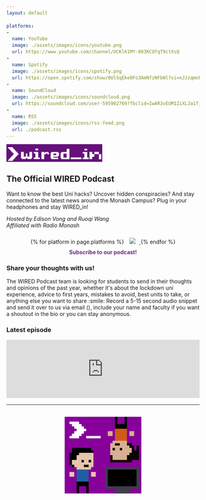 ```yaml
---
layout: default

platforms:
- 
  name: YouTube
  image: ./assets/images/icons/youtube.png
  url: https://www.youtube.com/channel/UCKl61MY-083KCOfqT9ctXsQ
- 
  name: Spotify
  image: ./assets/images/icons/spotify.png
  url: https://open.spotify.com/show/0UlSqEke0Fo3AmNfzNFbNl?si=nJJzqmnFTtmrM14DrTc6-w&dl_branch=1&fbclid=IwAR2IsML08wRBQvqvP_hRjvjAU_-Xw-1zZKJp-WNgFwCD3i56PRDJy2-EQQc&nd=1
- 
  name: SoundCloud
  image: ./assets/images/icons/soundcloud.png
  url: https://soundcloud.com/user-595902769?fbclid=IwAR3vEUM1ZiXLJa1fj7jOPKx3GuKvHa_UTviNHM6ZhyZjJQgGgarDUgYlii0
- 
  name: RSS
  image: ./assets/images/icons/rss-feed.png
  url: ./podcast.rss
---
```

<!-- Logo -->
<div align="left">
<img src="./assets/images/wired_in.png" alt="WIRED_in Logo" width="250"/>
</div>

## The Official WIRED Podcast  
Want to know the best Uni hacks? Uncover hidden conspiracies? And stay connected to the latest news around the Monash Campus?
Plug in your headphones and stay WIRED_in!
<p>
<i>Hosted by Edison Vong and Ruoqi Wang<br>
Affiliated with Radio Monash</i>
</p>

<div float="left" align="middle" margin="10px">
    {% for platform in page.platforms %}
      <a href="{{ platform.url }}" target="_blank" rel="noreferrer noopener">
      <img src="{{ platform.image }}" height="50" style="margin-top:10px ;margin-right:10px; margin-left:10px"/>
      </a>
    {% endfor %}<br>
    <div style="color:#6e297e; margin:10px; margin-bottom:20px"><b>Subscribe to our podcast!</b></div>
</div>

<h3>Share your thoughts with us!</h3>
The WIRED Podcast team is looking for students to send in their thoughts and opinions of the past year, whether it's about the lockdown uni experience, advice to first years, mistakes to avoid, best units to take, or anything else you want to share :smile:
Record a 5-15 second audio snippet and send it over to us via
email (<podcast@wired.org.au>), include your name and faculty if you want a shoutout in the bio or you can stay anonymous.

<div markdown="1">

### Latest episode
<!-- --- -->

</div>
<!-- <br> -->
<iframe src="https://open.spotify.com/embed/show/0UlSqEke0Fo3AmNfzNFbNl?t=0" width="100%" height="152" frameBorder="0" allowtransparency="true" allow="encrypted-media" playlist-continuous="true"></iframe>
<!-- <iframe src="https://widget.spreaker.com/player?show_id=1433865" width="100%" height="200px" frameborder="0"></iframe> -->
<br>
<div markdown="1">

---

</div>
<br>
<div align="middle">
<img src="./assets/images/podcast.gif" width="200"/>
</div>